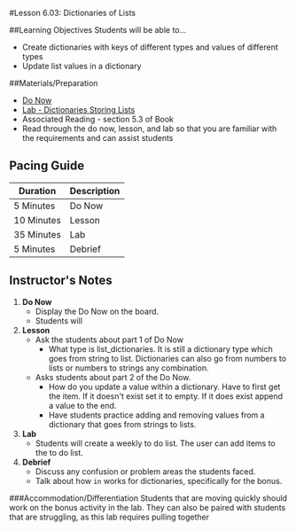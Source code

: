 #Lesson 6.03: Dictionaries of Lists

##Learning Objectives
Students will be able to...

* Create dictionaries with keys of different types and values of different types
* Update list values in a dictionary

##Materials/Preparation
* [Do Now]
* [Lab - Dictionaries Storing Lists]
* Associated Reading - section 5.3 of Book
*  Read through the do now, lesson, and lab so that you are familiar with the requirements and can assist students

## Pacing Guide
| **Duration**   | **Description** |
| ---------- | ----------- |
| 5 Minutes  | Do Now      |
| 10 Minutes | Lesson      |
| 35 Minutes | Lab         |
| 5 Minutes | Debrief     |

## Instructor's Notes

1. **Do Now**
    * Display the Do Now on the board.
    * Students will 
2. **Lesson**
	* Ask the students about part 1 of Do Now
		* What type is list_dictionaries. It is still a dictionary type which goes from string to list. Dictionaries can also go from numbers to lists or numbers to strings any combination. 
	* Asks students about part 2 of the Do Now. 
		* How do you update a value within a dictionary. Have to first get the item. If it doesn't exist set it to empty. If it does exist append a value to the end. 
		* Have students practice adding and removing values from a dictionary that goes from strings to lists. 
3. **Lab**	
	* Students will create a weekly to do list. The user can add items to the to do list. 
4. **Debrief**
	* Discuss any confusion or problem areas the students faced. 
	* Talk about how `in` works for dictionaries, specifically for the bonus.

###Accommodation/Differentiation
Students that are moving quickly should work on the bonus activity in the lab. They can also be paired with students that are struggling, as this lab requires pulling together 

[Do Now]: do_now.md
[Lab - Dictionaries Storing Lists]: lab.md